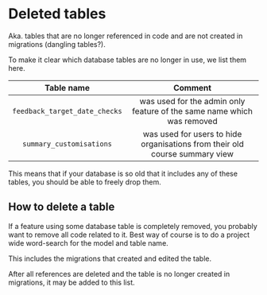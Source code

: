 # Deleted tables

Aka. tables that are no longer referenced in code and are not created in migrations (dangling tables?).

To make it clear which database tables are no longer in use, we list them here.

|          Table name           |                                   Comment                                   |
| :---------------------------: | :-------------------------------------------------------------------------: |
| `feedback_target_date_checks` |   was used for the admin only feature of the same name which was removed    |
|   `summary_customisations`    | was used for users to hide organisations from their old course summary view |

This means that if your database is so old that it includes any of these tables, you should be able to freely drop them.

## How to delete a table

If a feature using some database table is completely removed, you probably want to remove all code related to it.
Best way of course is to do a project wide word-search for the model and table name.

This includes the migrations that created and edited the table.

After all references are deleted and the table is no longer created in migrations, it may be added to this list.
